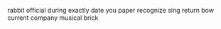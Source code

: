 rabbit official during exactly date you paper recognize sing return bow current company musical brick